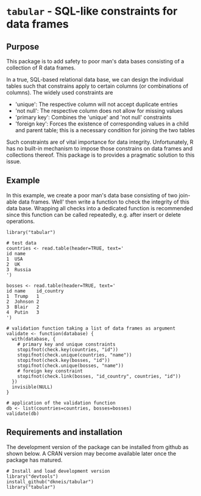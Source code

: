 ``tabular`` - SQL-like constraints for data frames
==================================================

Purpose
---------------------------------------------

This package is to add safety to poor man's data bases consisting of a collection of R data frames.

In a true, SQL-based relational data base, we can design the individual tables such that constrains apply to certain columns (or combinations of columns). The widely used constraints are

- 'unique': The respective column will not accept duplicate entries
- 'not null': The respective column does not allow for missing values
- 'primary key': Combines the 'unique' and 'not null' constraints
- 'foreign key': Forces the existence of corresponding values in a child and parent table; this is a necessary condition for joining the two tables

Such constraints are of vital importance for data integrity. Unfortunately, R has no built-in mechanism to impose those constrains on data frames and collections thereof. This package is to provides a pragmatic solution to this issue.

Example
---------------------------------------------

In this example, we create a poor man's data base consisting of two join-able data frames. Well' then write a function to check the integrity of this data base. Wrapping all checks into a dedicated function is recommended since this function can be called repeatedly, e.g. after insert or delete operations.

```
library("tabular")

# test data
countries <- read.table(header=TRUE, text='
id name
1  USA
2  UK
3  Russia
')

bosses <- read.table(header=TRUE, text='
id name    id_country
1  Trump   1
2  Johnson 2
3  Blair   2
4  Putin   3
')

# validation function taking a list of data frames as argument
validate <- function(database) {
  with(database, {
    # primary key and unique constraints
    stopifnot(check.key(countries, "id"))
    stopifnot(check.unique(countries, "name"))
    stopifnot(check.key(bosses, "id"))
    stopifnot(check.unique(bosses, "name"))
    # foreign key constraint
    stopifnot(check.link(bosses, "id_country", countries, "id"))
  })
  invisible(NULL)
}

# application of the validation function
db <- list(countries=countries, bosses=bosses)
validate(db)

```

Requirements and installation
---------------------------------------------

The development version of the package can be installed from github as shown below. A CRAN version may become available later once the package has matured.

```
# Install and load development version
library("devtools")
install_github("dkneis/tabular")
library("tabular")
```
